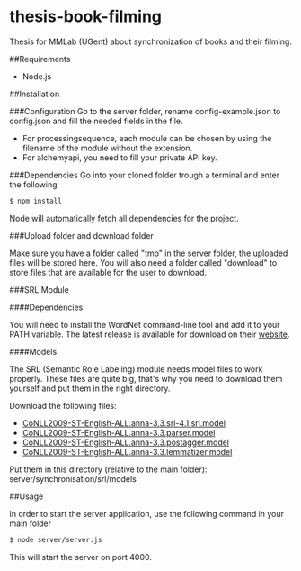 thesis-book-filming
===================

Thesis for MMLab (UGent) about synchronization of books and their filming.

##Requirements

- Node.js

##Installation

###Configuration
Go to the server folder, rename config-example.json to config.json and fill the needed fields in the file.
- For processingsequence, each module can be chosen by using the filename of the module without the extension.
- For alchemyapi, you need to fill your private API key.

###Dependencies
Go into your cloned folder trough a terminal and enter the following

``` bash
$ npm install
```

Node will automatically fetch all dependencies for the project.

###Upload folder and download folder

Make sure you have a folder called "tmp" in the server folder, the uploaded files will be stored here.
You will also need a folder called "download" to store files that are available for the user to download.

###SRL Module

####Dependencies

You will need to install the WordNet command-line tool and add it to your PATH variable.
The latest release is available for download on their [website](http://wordnet.princeton.edu/wordnet/download/current-version/).

####Models

The SRL (Semantic Role Labeling) module needs model files to work properly. 
These files are quite big, that's why you need to download them yourself and put them in the right directory.

Download the following files:

- [CoNLL2009-ST-English-ALL.anna-3.3.srl-4.1.srl.model](https://mate-tools.googlecode.com/files/CoNLL2009-ST-English-ALL.anna-3.3.srl-4.1.srl.model)
- [CoNLL2009-ST-English-ALL.anna-3.3.parser.model](https://mate-tools.googlecode.com/files/CoNLL2009-ST-English-ALL.anna-3.3.parser.model)
- [CoNLL2009-ST-English-ALL.anna-3.3.postagger.model](https://mate-tools.googlecode.com/files/CoNLL2009-ST-English-ALL.anna-3.3.postagger.model)
- [CoNLL2009-ST-English-ALL.anna-3.3.lemmatizer.model](https://mate-tools.googlecode.com/files/CoNLL2009-ST-English-ALL.anna-3.3.lemmatizer.model)

Put them in this directory (relative to the main folder): server/synchronisation/srl/models

##Usage

In order to start the server application, use the following command in your main folder

``` bash
$ node server/server.js
```

This will start the server on port 4000.